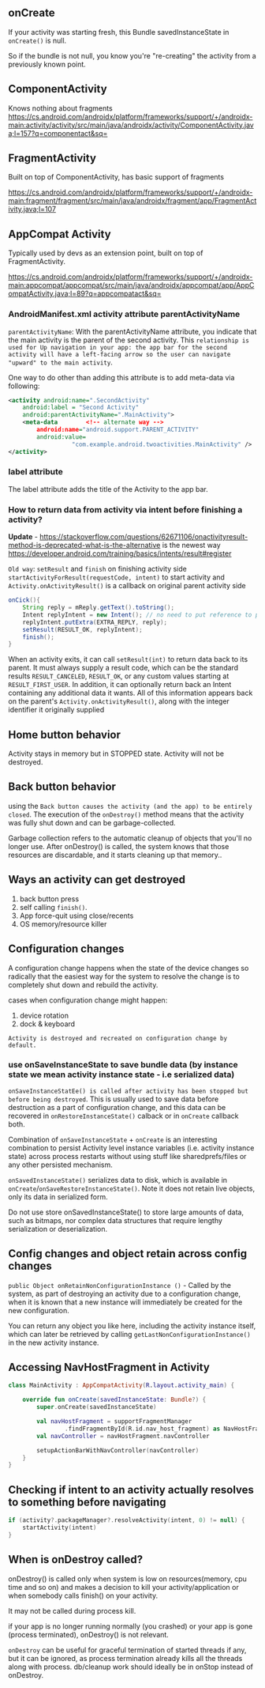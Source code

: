 ## onCreate

If your activity was starting fresh, this Bundle savedInstanceState in `onCreate()` is null. 

So if the bundle is not null, you know you're "re-creating" the activity from a previously known point.


## ComponentActivity

Knows nothing about fragments
https://cs.android.com/androidx/platform/frameworks/support/+/androidx-main:activity/activity/src/main/java/androidx/activity/ComponentActivity.java;l=157?q=componentact&sq=

## FragmentActivity

Built on top of ComponentActivity, has basic support of fragments

https://cs.android.com/androidx/platform/frameworks/support/+/androidx-main:fragment/fragment/src/main/java/androidx/fragment/app/FragmentActivity.java;l=107

## AppCompat Activity

Typically used by devs as an extension point, built on top of FragmentActivity.

https://cs.android.com/androidx/platform/frameworks/support/+/androidx-main:appcompat/appcompat/src/main/java/androidx/appcompat/app/AppCompatActivity.java;l=89?q=appcompatact&sq=

### AndroidManifest.xml activity attribute parentActivityName

`parentActivityName`: With the parentActivityName attribute, you indicate that the main activity is the parent of the second activity. This `relationship is used for Up navigation in your app: the app bar for the second activity will have a left-facing arrow so the user can navigate "upward" to the main activity`.

One way to do other than adding this attribute is to add meta-data via following:
```xml
<activity android:name=".SecondActivity"
    android:label = "Second Activity"
    android:parentActivityName=".MainActivity">
    <meta-data        <!-- alternate way -->
        android:name="android.support.PARENT_ACTIVITY"
        android:value=
                  "com.example.android.twoactivities.MainActivity" />
</activity>
```


### label attribute

The label attribute adds the title of the Activity to the app bar.

### How to return data from activity via intent before finishing a activity?

**Update** - https://stackoverflow.com/questions/62671106/onactivityresult-method-is-deprecated-what-is-the-alternative is the newest way
https://developer.android.com/training/basics/intents/result#register

`Old way`:
`setResult` and `finish` on finishing activity side
`startActivityForResult(requestCode, intent)` to start activity and `Activity.onActivityResult()` is a callback on original parent activity side

```java
onCick(){
    String reply = mReply.getText().toString();
    Intent replyIntent = new Intent(); // no need to put reference to parentActivity
    replyIntent.putExtra(EXTRA_REPLY, reply);
    setResult(RESULT_OK, replyIntent);
    finish();
}
```

When an activity exits, it can call `setResult(int)` to return data back to its parent. It must always supply a result code, which can be the standard results `RESULT_CANCELED`, `RESULT_OK`, or any custom values starting at `RESULT_FIRST_USER`. In addition, it can optionally return back an Intent containing any additional data it wants. All of this information appears back on the parent's `Activity.onActivityResult()`, along with the integer identifier it originally supplied

## Home button behavior

Activity stays in memory but in STOPPED state. Activity will not be destroyed.


## Back button behavior

using the `Back button causes the activity (and the app) to be entirely closed`. The execution of the `onDestroy()` method means that the activity was fully shut down and can be garbage-collected. 

Garbage collection refers to the automatic cleanup of objects that you'll no longer use. After onDestroy() is called, the system knows that those resources are discardable, and it starts cleaning up that memory..

## Ways an activity can get destroyed

1. back button press
2. self calling `finish()`.
3. App force-quit using close/recents
4. OS memory/resource killer

## Configuration changes

A configuration change happens when the state of the device changes so radically that the easiest way for the system to resolve the change is to completely shut down and rebuild the activity.

cases when configuration change might happen:
1. device rotation
2. dock & keyboard

`Activity is destroyed and recreated on configuration change by default.`

### use onSaveInstanceState to save bundle data (by instance state we mean activity instance state - i.e serialized data)

`onSaveInstanceStatEe() is called after activity has been stopped but before being destroyed`.
This is usually used to save data before destruction as a part of configuration change,
and this data can be recovered in `onRestoreInstanceState()` calback or in `onCreate` callback both.

Combination of `onSaveInstanceState` + `onCreate` is an interesting combination to persist Activity level instance variables (i.e. activity instance state) across process restarts without using stuff like sharedprefs/files or any other persisted mechanism.

`onSavedInstanceState()` serializes data to disk, which is available in `onCreate`/`onSaveRestoreInstanceState()`. Note it does not retain live objects, only its data in serialized form.

Do not use store onSavedInstanceState() to store large amounts of data, such as bitmaps, nor complex data structures that require lengthy serialization or deserialization.

## Config changes and object retain across config changes

`public Object onRetainNonConfigurationInstance ()` - Called by the system, as part of destroying an activity due to a configuration change, when it is known that a new instance will immediately be created for the new configuration. 

You can return any object you like here, including the activity instance itself, which can later be retrieved by calling `getLastNonConfigurationInstance()` in the new activity instance.

## Accessing NavHostFragment in Activity

```kt
class MainActivity : AppCompatActivity(R.layout.activity_main) {

    override fun onCreate(savedInstanceState: Bundle?) {
        super.onCreate(savedInstanceState)

        val navHostFragment = supportFragmentManager
                .findFragmentById(R.id.nav_host_fragment) as NavHostFragment
        val navController = navHostFragment.navController

        setupActionBarWithNavController(navController)
    }
}
```

## Checking if intent to an activity actually resolves to something before navigating

```kt
if (activity?.packageManager?.resolveActivity(intent, 0) != null) {
    startActivity(intent)
}
```

## When is onDestroy called?

onDestroy() is called only when system is low on resources(memory, cpu time and so on) and makes a decision to kill your activity/application or when somebody calls finish() on your activity.

It may not be called during process kill.

if your app is no longer running normally (you crashed) or your app is gone (process terminated), onDestroy() is not relevant.

`onDestroy` can be useful for graceful termination of started threads if any, but it can be ignored, as process termination already kills all the threads along with process. db/cleanup work should ideally be in onStop instead of onDestroy.

